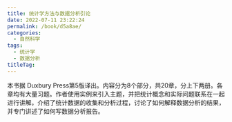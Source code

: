```yaml
---
title: 统计学方法与数据分析引论
date: 2022-07-11 23:22:24
permalink: /book/d5a8ae/
categories:
  - 自然科学
tags:
  - 统计学
  - 数据分析
titleTag: 
---
```


本书据 Duxbury Press第5版译出。内容分为8个部分，共20章，分上下两册。各章均有大量习题。作者使用实例来引入主题，并把统计概念和实际问题联系在一起进行讲解，介绍了统计数据的收集和分析过程，讨论了如何解释数据分析的结果，并专门讲述了如何写数据分析报告。

<!-- more -->

<BookShelf
album="https://cdn.staticaly.com/gh/jonsam-ng/image-hosting@master/oxygen-space/image.6m9phmmtscw0.webp"
:pages="1400"
link="https://www.aliyundrive.com/s/vdHGeE7jCjk"
douban="https://book.douban.com/subject/1449834/"
author="[美] R.L.奥特(R.Lyamn Ott) / [美] M.朗格内克(Michael Longnecker)"
publisher="科学出版社"
intro="作者使用实例来引入主题，并把统计概念和实际问题联系在一起进行讲解，介绍了统计数据的收集和分析过程，讨论了如何解释数据分析的结果，并专门讲述了如何写数据分析报告。"
lang="中文"
/>
